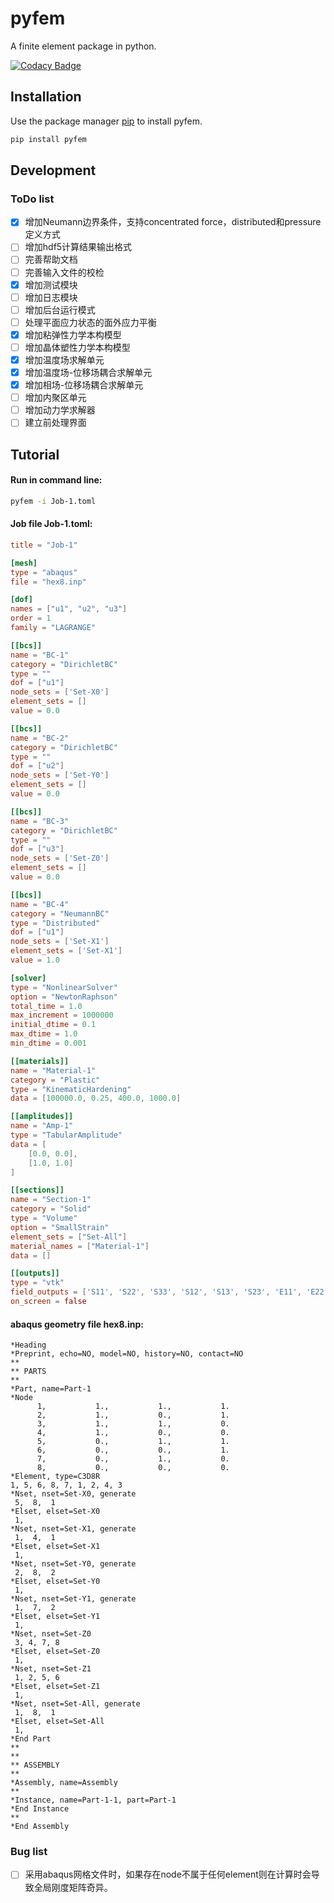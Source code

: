 # pyfem

A finite element package in python.

[![Codacy Badge](https://app.codacy.com/project/badge/Grade/ab5bca55d85d45d4aa4336ccae058316)](https://app.codacy.com/gh/sunwhale/pyfem/dashboard?utm_source=gh&utm_medium=referral&utm_content=&utm_campaign=Badge_grade)

## Installation

Use the package manager [pip](https://pypi.org/project/pyfem/) to install pyfem.

```bash
pip install pyfem
```

## Development

### ToDo list

- [x] 增加Neumann边界条件，支持concentrated force，distributed和pressure定义方式
- [ ] 增加hdf5计算结果输出格式
- [ ] 完善帮助文档
- [ ] 完善输入文件的校检
- [x] 增加测试模块
- [ ] 增加日志模块
- [ ] 增加后台运行模式
- [ ] 处理平面应力状态的面外应力平衡
- [x] 增加粘弹性力学本构模型
- [ ] 增加晶体塑性力学本构模型
- [x] 增加温度场求解单元
- [x] 增加温度场-位移场耦合求解单元
- [x] 增加相场-位移场耦合求解单元
- [ ] 增加内聚区单元
- [ ] 增加动力学求解器
- [ ] 建立前处理界面

## Tutorial

#### Run in command line:

```bash
pyfem -i Job-1.toml
```

#### Job file Job-1.toml:

```toml
title = "Job-1"

[mesh]
type = "abaqus"
file = "hex8.inp"

[dof]
names = ["u1", "u2", "u3"]
order = 1
family = "LAGRANGE"

[[bcs]]
name = "BC-1"
category = "DirichletBC"
type = ""
dof = ["u1"]
node_sets = ['Set-X0']
element_sets = []
value = 0.0

[[bcs]]
name = "BC-2"
category = "DirichletBC"
type = ""
dof = ["u2"]
node_sets = ['Set-Y0']
element_sets = []
value = 0.0

[[bcs]]
name = "BC-3"
category = "DirichletBC"
type = ""
dof = ["u3"]
node_sets = ['Set-Z0']
element_sets = []
value = 0.0

[[bcs]]
name = "BC-4"
category = "NeumannBC"
type = "Distributed"
dof = ["u1"]
node_sets = ['Set-X1']
element_sets = ['Set-X1']
value = 1.0

[solver]
type = "NonlinearSolver"
option = "NewtonRaphson"
total_time = 1.0
max_increment = 1000000
initial_dtime = 0.1
max_dtime = 1.0
min_dtime = 0.001

[[materials]]
name = "Material-1"
category = "Plastic"
type = "KinematicHardening"
data = [100000.0, 0.25, 400.0, 1000.0]

[[amplitudes]]
name = "Amp-1"
type = "TabularAmplitude"
data = [
    [0.0, 0.0],
    [1.0, 1.0]
]

[[sections]]
name = "Section-1"
category = "Solid"
type = "Volume"
option = "SmallStrain"
element_sets = ["Set-All"]
material_names = ["Material-1"]
data = []

[[outputs]]
type = "vtk"
field_outputs = ['S11', 'S22', 'S33', 'S12', 'S13', 'S23', 'E11', 'E22', 'E33', 'E12', 'E13', 'E23']
on_screen = false
```

#### abaqus geometry file hex8.inp:

```abaqus
*Heading
*Preprint, echo=NO, model=NO, history=NO, contact=NO
**
** PARTS
**
*Part, name=Part-1
*Node
      1,           1.,           1.,           1.
      2,           1.,           0.,           1.
      3,           1.,           1.,           0.
      4,           1.,           0.,           0.
      5,           0.,           1.,           1.
      6,           0.,           0.,           1.
      7,           0.,           1.,           0.
      8,           0.,           0.,           0.
*Element, type=C3D8R
1, 5, 6, 8, 7, 1, 2, 4, 3
*Nset, nset=Set-X0, generate
 5,  8,  1
*Elset, elset=Set-X0
 1,
*Nset, nset=Set-X1, generate
 1,  4,  1
*Elset, elset=Set-X1
 1,
*Nset, nset=Set-Y0, generate
 2,  8,  2
*Elset, elset=Set-Y0
 1,
*Nset, nset=Set-Y1, generate
 1,  7,  2
*Elset, elset=Set-Y1
 1,
*Nset, nset=Set-Z0
 3, 4, 7, 8
*Elset, elset=Set-Z0
 1,
*Nset, nset=Set-Z1
 1, 2, 5, 6
*Elset, elset=Set-Z1
 1,
*Nset, nset=Set-All, generate
 1,  8,  1
*Elset, elset=Set-All
 1,
*End Part
**  
**
** ASSEMBLY
**
*Assembly, name=Assembly
**  
*Instance, name=Part-1-1, part=Part-1
*End Instance
**  
*End Assembly
```

### Bug list

- [ ] 采用abaqus网格文件时，如果存在node不属于任何element则在计算时会导致全局刚度矩阵奇异。
